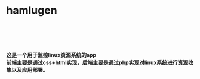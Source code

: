 <h1>hamlugen<h1>
<br><h4>这是一个用于监控linux资源系统的app<br/>
前端主要是通过css+html实现，后端主要是通过php实现对linux系统进行资源收集以及应用部署。</h4>

